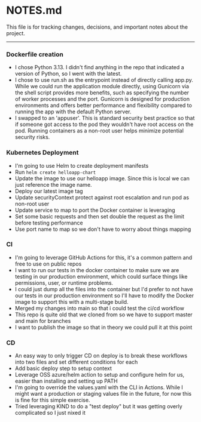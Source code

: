 # NOTES.md

This file is for tracking changes, decisions, and important notes about the project.

---

### Dockerfile creation
- I chose Python 3.13. I didn't find anything in the repo that indicated a version of Python, so I went with the latest.
- I chose to use run.sh as the entrypoint instead of directly calling app.py. While we could run the application module directly, using Gunicorn via the shell script provides more benefits, such as specifying the number of worker processes and the port. Gunicorn is designed for production environments and offers better performance and flexibility compared to running the app with the default Python server.
- I swapped to an 'appuser'. This is standard security best practice so that if someone got access to the pod they wouldn't have root access on the pod. Running containers as a non-root user helps minimize potential security risks.

### Kubernetes Deployment
- I'm going to use Helm to create deployment manifests 
- Run `helm create helloapp-chart`
- Update the image to use our helloapp image. Since this is local we can just reference the image name.
- Deploy our latest image tag
- Update securityContext protect against root escalation and run pod as non-root user
- Update service to map to port the Docker container is leveraging
- Set some basic requests and then set double the request as the limit before testing performance
- Use port name to map so we don't have to worry about things mapping 

### CI
- I'm going to leverage GitHub Actions for this, it's a common pattern and free to use on public repos
- I want to run our tests in the docker container to make sure we are testing in our production environment, which could surface things like permissions, user, or runtime problems.
- I could just dump all the files into the container but I'd prefer to not have our tests in our production environment so I'll have to modify the Docker image to support this with a multi-stage build.
- Merged my changes into main so that i could test the ci/cd workflow
- This repo is quite old that we cloned from so we have to support master and main for branches
- I want to publish the image so that in theory we could pull it at this point

### CD
- An easy way to only trigger CD on deploy is to break these workflows into two files and set different conditions for each
- Add basic deploy step to setup context
- Leverage OSS azure/helm action to setup and configure helm for us, easier than installing and setting up PATH
- I'm going to override the values.yaml with the CLI in Actions. While I might want a production or staging values file in the future, for now this is fine for this simple exercise.
- Tried leveraging KIND to do a "test deploy" but it was getting overly complicated so I just nixed it
